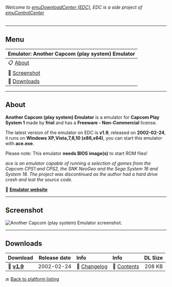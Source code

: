 ###### Welcome to [emuDownloadCenter (EDC)](https://github.com/PhoenixInteractiveNL/emuDownloadCenter/wiki/), EDC is a side project of [emuControlCenter](https://github.com/PhoenixInteractiveNL/emuControlCenter/wiki/)
***
## Menu
| **Emulator: Another Capcom (play system) Emulator** |
|:---------|
| :clipboard: [About](#about) |
| :sunrise: [Screenshot](#screenshot) |
| :floppy_disk: [Downloads](#downloads) |
***
## About
**Another Capcom (play system) Emulator** is a emulator for **Capcom Play System 1** made by **friol** and has a **Freeware - Non-Commercial** license.

The latest version of the emulator on EDC is **v1.9**, released on **2002-02-24**, it runs on **Windows XP,Vista,7,8,10 (x86,x64)**, you can start this emulator with **ace.exe**.

Please note: This emulator **needs BIOS image(s)** to start ROM files!

_ace is an emulator capable of running a selection of games from the Capcom CPS1 and CPS2, the SNK NeoGeo and the Sega System 16 and System 18. The project was discontinued as the author had a hard drive crash and lost the source code._

:link: [**Emulator website**](http://ace.emuunlim.com/)
***
## Screenshot
![](https://raw.githubusercontent.com/PhoenixInteractiveNL/emuDownloadCenter/master/hooks/ace/screen.jpg "Another Capcom (play system) Emulator screenshot.")
***
## Downloads
| Download | Release date  | Info       | Info       | DL Size    |
|:---------|:-------------:|:-----------|:-----------|-----------:|
| :floppy_disk: [**v1.9**](https://github.com/PhoenixInteractiveNL/edc-repo0003/raw/master/ace/1.9.7z) | 2002-02-24 | :page_facing_up: [Changelog](https://github.com/PhoenixInteractiveNL/edc-repo0003/blob/master/ace/1.9_changelog.txt) | :mag_right: [Contents](https://github.com/PhoenixInteractiveNL/edc-repo0003/blob/master/ace/1.9_contents.txt) | 208 KB |

:back: [Back to platform listing](https://github.com/PhoenixInteractiveNL/emuDownloadCenter/wiki/EDC-Platform-List)
